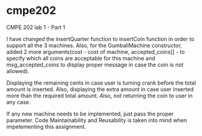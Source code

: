 # cmpe202
CMPE 202 lab 1 - Part 1

I have changed the insertQuarter function to insertCoin function in order to support all the 3 machines.
Also, for the GumballMachine constructor, added 2 more arguments(cost - cost of machine, accepted_coins[] - to specify which all coins are acceptable for this machine and msg_accepted_coins to display proper message in case the coin is not allowed).

Displaying the remaining cents in case user is turning crank before the total amount is inserted. Also, displaying the extra amount in case user inserted more than the required total amount. Also, not returning the coin to user in any case.

If any new machine needs to be implemented, just pass the proper parameter. Code Maintainability and Reusability is taken into mind when impelementing this assignment.
